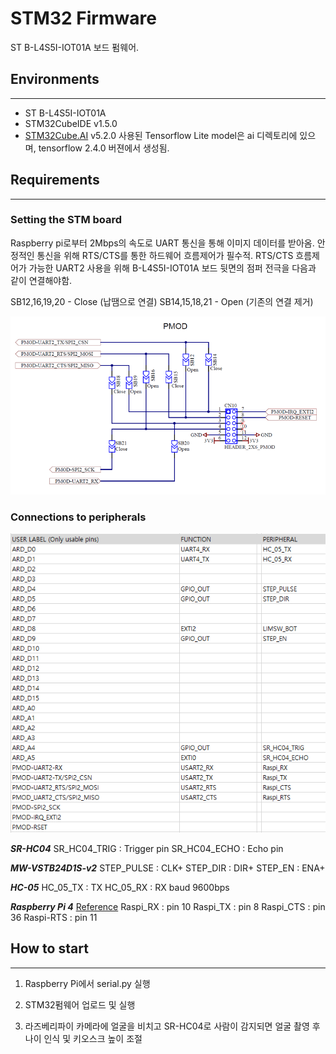# STM32 Firmware
ST B-L4S5I-IOT01A 보드 펌웨어. 

## Environments
---
- ST B-L4S5I-IOT01A
- STM32CubeIDE v1.5.0
- [STM32Cube.AI][x-cube-ai-ref] v5.2.0
사용된 Tensorflow Lite model은 ai 디렉토리에 있으며, tensorflow 2.4.0 버젼에서 생성됨.

## Requirements
---
### Setting the STM board
Raspberry pi로부터 2Mbps의 속도로 UART 통신을 통해 이미지 데이터를 받아옴. 안정적인 통신을 위해 RTS/CTS를 통한 하드웨어 흐름제어가 필수적. RTS/CTS 흐름제어가 가능한 UART2 사용을 위해 B-L4S5I-IOT01A 보드 뒷면의 점퍼 전극을 다음과 같이 연결해야함.

SB12,16,19,20 - Close (납땜으로 연결)
SB14,15,18,21 - Open (기존의 연결 제거)

![pmod](./figs/pmod.png)

### Connections to peripherals
![pinmap](./figs/pinmap.png)

***SR-HC04***
SR_HC04_TRIG : Trigger pin
SR_HC04_ECHO : Echo pin

***MW-VSTB24D1S-v2***
STEP_PULSE : CLK+
STEP_DIR : DIR+
STEP_EN : ENA+

***HC-05***
HC_05_TX : TX
HC_05_RX : RX
baud 9600bps

***Raspberry Pi 4***
[Reference][rpi-rts-cts] 
Raspi_RX : pin 10
Raspi_TX : pin 8
Raspi_CTS : pin 36
Raspi-RTS : pin 11


## How to start
---
1) Raspberry Pi에서 serial.py 실행
2) STM32펌웨어 업로드 및 실행
3) 라즈베리파이 카메라에 얼굴을 비치고 SR-HC04로 사람이 감지되면 얼굴 촬영 후 나이 인식 및 키오스크 높이 조절

   [x-cube-ai-ref]: <https://www.st.com/resource/en/user_manual/dm00570145-getting-started-with-xcubeai-expansion-package-for-artificial-intelligence-ai-stmicroelectronics.pdf>
   [rpi-rts-cts]: <https://ethertubes.com/wp-content/uploads/uart_raspberry_pi_3_pinout.png>
